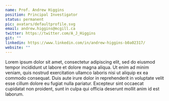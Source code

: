 ```yaml
---
name: Prof. Andrew Higgins
position: Principal Investigator
status: permanent
pic: avatars/defaultprofile.svg
email: andrew.higgins@mcgill.ca
twitter: https://twitter.com/A_J_Higgins
git: ""
linkedin: https://www.linkedin.com/in/andrew-higgins-b0a02317/
website: ""
---
```


Lorem ipsum dolor sit amet, consectetur adipiscing elit, sed do eiusmod tempor incididunt ut labore et dolore magna aliqua. Ut enim ad minim veniam, quis nostrud exercitation ullamco laboris nisi ut aliquip ex ea commodo consequat. Duis aute irure dolor in reprehenderit in voluptate velit esse cillum dolore eu fugiat nulla pariatur. Excepteur sint occaecat cupidatat non proident, sunt in culpa qui officia deserunt mollit anim id est laborum.